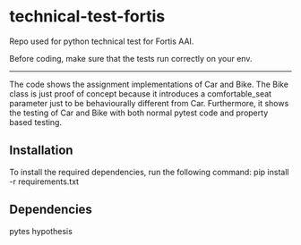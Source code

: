 # technical-test-fortis

Repo used for python technical test for Fortis AAI.

Before coding, make sure that the tests run correctly on your env.

----

The code shows the assignment implementations of Car and Bike.
The Bike class is just proof of concept because it introduces a comfortable_seat parameter just to be behaviourally different from Car.
Furthermore, it shows the testing of Car and Bike with both normal pytest code and property based testing.

## Installation

To install the required dependencies, run the following command:
pip install -r requirements.txt

## Dependencies 
pytes
hypothesis


